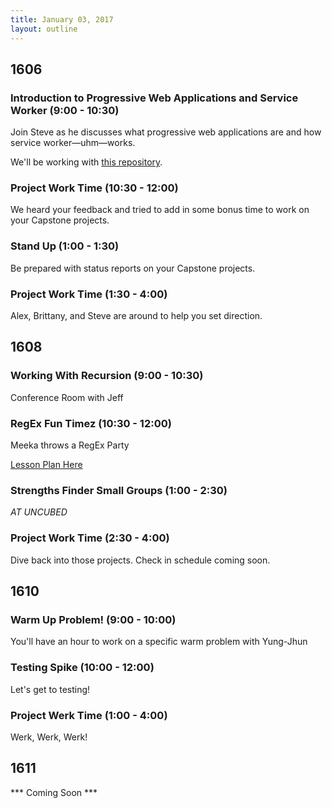 ```yaml
---
title: January 03, 2017
layout: outline
---
```


## 1606

### Introduction to Progressive Web Applications and Service Worker (9:00 - 10:30)

Join Steve as he discusses what progressive web applications are and how service worker—uhm—works.

We'll be working with [this repository](https://github.com/turingschool-examples/markdown-previewer).

### Project Work Time (10:30 - 12:00)

We heard your feedback and tried to add in some bonus time to work on your Capstone projects.

### Stand Up (1:00 - 1:30)

Be prepared with status reports on your Capstone projects.

### Project Work Time (1:30 - 4:00)

Alex, Brittany, and Steve are around to help you set direction.

## 1608

### Working With Recursion (9:00 - 10:30)

Conference Room with Jeff

### RegEx Fun Timez (10:30 - 12:00)

Meeka throws a RegEx Party

[Lesson Plan Here](http://frontend.turing.io/lessons/regex-fun-times.html)

### Strengths Finder Small Groups (1:00 - 2:30)

*AT UNCUBED*

### Project Work Time (2:30 - 4:00)

Dive back into those projects. Check in schedule coming soon.

## 1610

### Warm Up Problem! (9:00 - 10:00)

 You'll have an hour to work on a specific warm problem with Yung-Jhun

### Testing Spike (10:00 - 12:00)

 Let's get to testing!

### Project Werk Time (1:00 - 4:00)

Werk, Werk, Werk!


## 1611
*** Coming Soon ***
